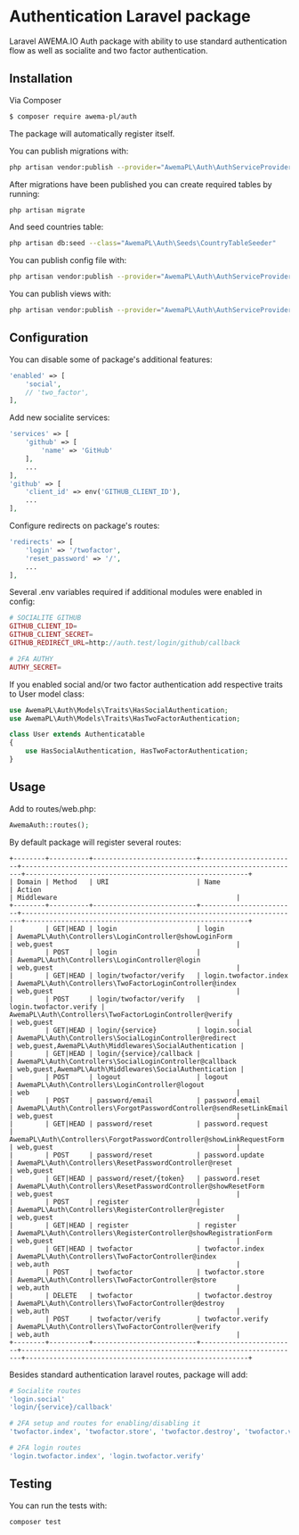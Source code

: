 # Authentication Laravel package

Laravel AWEMA.IO Auth package with ability to use standard authentication flow as well as socialite and two factor authentication.

## Installation

Via Composer

``` bash
$ composer require awema-pl/auth
```

The package will automatically register itself.

You can publish migrations with:

```bash
php artisan vendor:publish --provider="AwemaPL\Auth\AuthServiceProvider" --tag="migrations"
```

After migrations have been published you can create required tables by running:

```bash
php artisan migrate
```

And seed countries table:

```bash
php artisan db:seed --class="AwemaPL\Auth\Seeds\CountryTableSeeder"
```

You can publish config file with:

```bash
php artisan vendor:publish --provider="AwemaPL\Auth\AuthServiceProvider" --tag="config"
```

You can publish views with:

```bash
php artisan vendor:publish --provider="AwemaPL\Auth\AuthServiceProvider" --tag="views"
```

## Configuration

You can disable some of package's additional features:

```php
'enabled' => [
    'social', 
    // 'two_factor',
],
```

Add new socialite services:

```php
'services' => [
    'github' => [
        'name' => 'GitHub'
    ],
    ...
],
'github' => [
    'client_id' => env('GITHUB_CLIENT_ID'),
    ...
],
```

Configure redirects on package's routes:

```php
'redirects' => [
    'login' => '/twofactor',
    'reset_password' => '/',
    ...
],
```

Several .env variables required if additional modules were enabled in config:

```php
# SOCIALITE GITHUB
GITHUB_CLIENT_ID=
GITHUB_CLIENT_SECRET=
GITHUB_REDIRECT_URL=http://auth.test/login/github/callback

# 2FA AUTHY
AUTHY_SECRET=
```

If you enabled social and/or two factor authentication add respective traits to User model class:

```php
use AwemaPL\Auth\Models\Traits\HasSocialAuthentication;
use AwemaPL\Auth\Models\Traits\HasTwoFactorAuthentication;

class User extends Authenticatable
{
    use HasSocialAuthentication, HasTwoFactorAuthentication;
}
```

## Usage

Add to routes/web.php:

```php
AwemaAuth::routes();
```

By default package will register several routes:

```
+--------+----------+--------------------------+------------------------+----------------------------------------------------------------------+--------------------------------------------------------+
| Domain | Method   | URI                      | Name                   | Action                                                               | Middleware                                             |
+--------+----------+--------------------------+------------------------+----------------------------------------------------------------------+--------------------------------------------------------+
|        | GET|HEAD | login                    | login                  | AwemaPL\Auth\Controllers\LoginController@showLoginForm                | web,guest                                              |
|        | POST     | login                    |                        | AwemaPL\Auth\Controllers\LoginController@login                        | web,guest                                              |
|        | GET|HEAD | login/twofactor/verify   | login.twofactor.index  | AwemaPL\Auth\Controllers\TwoFactorLoginController@index               | web,guest                                              |
|        | POST     | login/twofactor/verify   | login.twofactor.verify | AwemaPL\Auth\Controllers\TwoFactorLoginController@verify              | web,guest                                              |
|        | GET|HEAD | login/{service}          | login.social           | AwemaPL\Auth\Controllers\SocialLoginController@redirect               | web,guest,AwemaPL\Auth\Middlewares\SocialAuthentication |
|        | GET|HEAD | login/{service}/callback |                        | AwemaPL\Auth\Controllers\SocialLoginController@callback               | web,guest,AwemaPL\Auth\Middlewares\SocialAuthentication |
|        | POST     | logout                   | logout                 | AwemaPL\Auth\Controllers\LoginController@logout                       | web                                                    |
|        | POST     | password/email           | password.email         | AwemaPL\Auth\Controllers\ForgotPasswordController@sendResetLinkEmail  | web,guest                                              |
|        | GET|HEAD | password/reset           | password.request       | AwemaPL\Auth\Controllers\ForgotPasswordController@showLinkRequestForm | web,guest                                              |
|        | POST     | password/reset           | password.update        | AwemaPL\Auth\Controllers\ResetPasswordController@reset                | web,guest                                              |
|        | GET|HEAD | password/reset/{token}   | password.reset         | AwemaPL\Auth\Controllers\ResetPasswordController@showResetForm        | web,guest                                              |
|        | POST     | register                 |                        | AwemaPL\Auth\Controllers\RegisterController@register                  | web,guest                                              |
|        | GET|HEAD | register                 | register               | AwemaPL\Auth\Controllers\RegisterController@showRegistrationForm      | web,guest                                              |
|        | GET|HEAD | twofactor                | twofactor.index        | AwemaPL\Auth\Controllers\TwoFactorController@index                    | web,auth                                               |
|        | POST     | twofactor                | twofactor.store        | AwemaPL\Auth\Controllers\TwoFactorController@store                    | web,auth                                               |
|        | DELETE   | twofactor                | twofactor.destroy      | AwemaPL\Auth\Controllers\TwoFactorController@destroy                  | web,auth                                               |
|        | POST     | twofactor/verify         | twofactor.verify       | AwemaPL\Auth\Controllers\TwoFactorController@verify                   | web,auth                                               |
+--------+----------+--------------------------+------------------------+----------------------------------------------------------------------+--------------------------------------------------------+
```

Besides standard authentication laravel routes, package will add:

```php
# Socialite routes
'login.social'
'login/{service}/callback'

# 2FA setup and routes for enabling/disabling it
'twofactor.index', 'twofactor.store', 'twofactor.destroy', 'twofactor.verify'

# 2FA login routes
'login.twofactor.index', 'login.twofactor.verify'
```

## Testing

You can run the tests with:

```bash
composer test
```